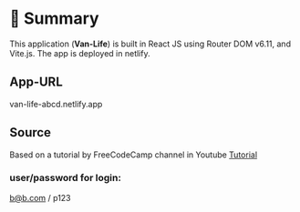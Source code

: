 # 📣 **Summary**

This application (**Van-Life**) is built in React JS using Router DOM v6.11, and Vite.js. The app is deployed in netlify.

## App-URL

van-life-abcd.netlify.app 

## Source

Based on a tutorial by FreeCodeCamp channel in Youtube [Tutorial](https://www.youtube.com/watch?v=nDGA3km5He4) 

### user/password for login:

b@b.com / p123

